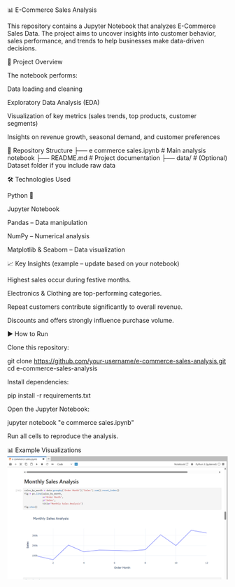 📊 E-Commerce Sales Analysis

This repository contains a Jupyter Notebook that analyzes E-Commerce Sales Data. The project aims to uncover insights into customer behavior, sales performance, and trends to help businesses make data-driven decisions.

🚀 Project Overview

The notebook performs:

Data loading and cleaning

Exploratory Data Analysis (EDA)

Visualization of key metrics (sales trends, top products, customer segments)

Insights on revenue growth, seasonal demand, and customer preferences

📂 Repository Structure
├── e commerce sales.ipynb   # Main analysis notebook
├── README.md                # Project documentation
├── data/                    # (Optional) Dataset folder if you include raw data

🛠️ Technologies Used

Python 🐍

Jupyter Notebook

Pandas – Data manipulation

NumPy – Numerical analysis

Matplotlib & Seaborn – Data visualization

📈 Key Insights (example – update based on your notebook)

Highest sales occur during festive months.

Electronics & Clothing are top-performing categories.

Repeat customers contribute significantly to overall revenue.

Discounts and offers strongly influence purchase volume.

▶️ How to Run

Clone this repository:

git clone https://github.com/your-username/e-commerce-sales-analysis.git
cd e-commerce-sales-analysis


Install dependencies:

pip install -r requirements.txt


Open the Jupyter Notebook:

jupyter notebook "e commerce sales.ipynb"


Run all cells to reproduce the analysis.

📊 Example Visualizations
![visualization preview](https://github.com/Indro1729/Analysis-with-Python/blob/main/Monthly%20Sales.png)




